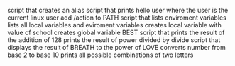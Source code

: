 script that creates an alias
script that prints hello user where the user is the current linux user
add /action to PATH
script that lists enviroment variables
lists all local variables and eviroment variables
creates local variable with value of school
creates global variable BEST
script that prints the result of the addition of 128
prints the result of power divided by divide
script that displays the result of BREATH to the power of LOVE
converts number from base 2 to base 10
prints all possible combinations of two letters

